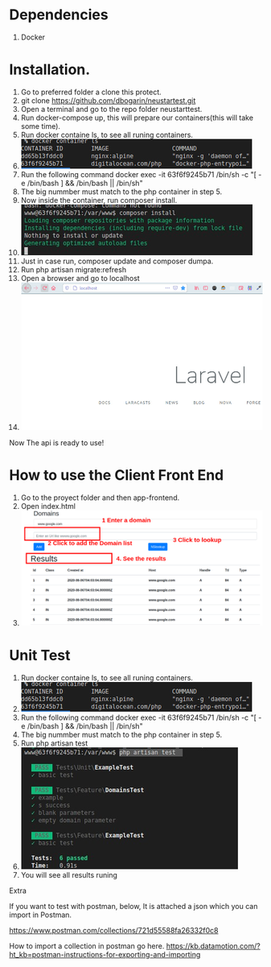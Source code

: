 
# Dependencies 
1. Docker

# Installation.

1. Go to preferred folder a clone this protect.
1. git clone https://github.com/dbogarin/neustartest.git
1. Open a terminal and go to the repo folder neustarttest.
1. Run docker-compose up, this will prepare our containers(this will take some time).
1. Run docker containe ls, to see all runing containers.
1. ![alt text](/readme/images/dockerls.jpg)
1. Run the following command docker exec -it 63f6f9245b71  /bin/sh -c "[ -e /bin/bash ] && /bin/bash || /bin/sh"
1. The big nummber must match to the php container in step 5.
1. Now inside the container, run composer install.
1. ![alt text](/readme/images/composerinstall.jpg)
1. Just in case run, composer update and composer dumpa.
1. Run php artisan migrate:refresh
1. Open a browser and go to localhost
1. ![alt text](/readme/images/localhost.jpg)

Now The api is ready to use!

# How to use the Client Front End

1. Go to the proyect folder and then app-frontend.
1. Open index.html
1. ![alt text](/readme/images/frontend.png)

# Unit Test
1. Run docker containe ls, to see all runing containers.
1. ![alt text](/readme/images/dockerls.jpg)
1. Run the following command docker exec -it 63f6f9245b71  /bin/sh -c "[ -e /bin/bash ] && /bin/bash || /bin/sh"
1. The big nummber must match to the php container in step 5.
1. Run php artisan test
1. ![alt text](/readme/images/unitest.jpg)
1. You will see all results runing

Extra

If you want to test with postman, below, It is attached a json which you can import in Postman.

https://www.postman.com/collections/721d55588fa26332f0c8

How to import a collection in postman go here. https://kb.datamotion.com/?ht_kb=postman-instructions-for-exporting-and-importing


